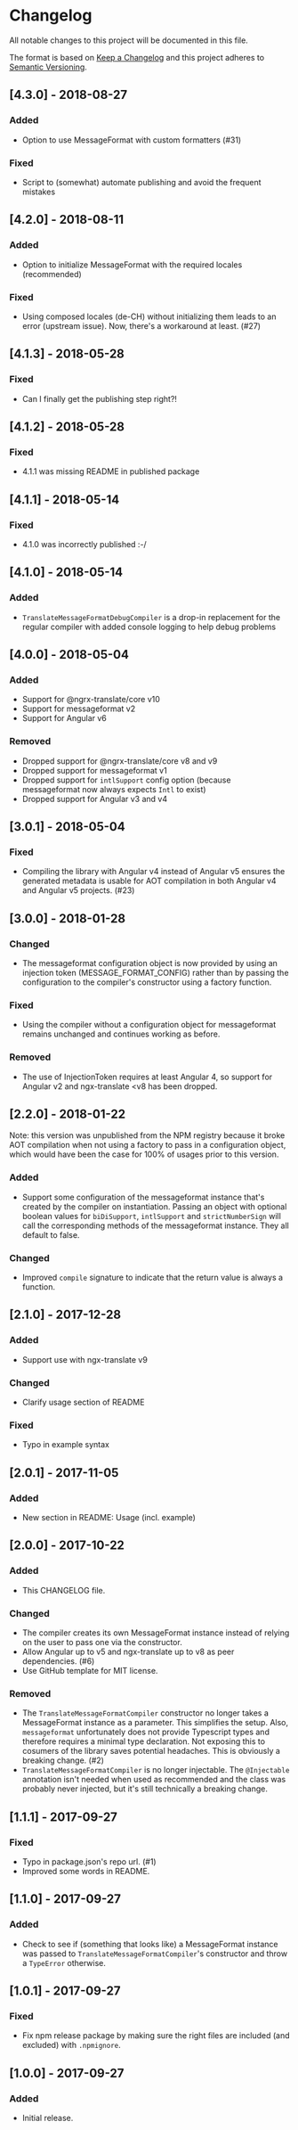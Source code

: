 # Changelog
All notable changes to this project will be documented in this file.

The format is based on [Keep a Changelog](http://keepachangelog.com/en/1.0.0/)
and this project adheres to [Semantic Versioning](http://semver.org/spec/v2.0.0.html).

## [4.3.0] - 2018-08-27
### Added
- Option to use MessageFormat with custom formatters (#31)
### Fixed
- Script to (somewhat) automate publishing and avoid the frequent mistakes

## [4.2.0] - 2018-08-11
### Added
- Option to initialize MessageFormat with the required locales (recommended)
### Fixed
- Using composed locales (de-CH) without initializing them leads to an error (upstream issue).
  Now, there's a workaround at least. (#27)

## [4.1.3] - 2018-05-28
### Fixed
- Can I finally get the publishing step right?!

## [4.1.2] - 2018-05-28
### Fixed
- 4.1.1 was missing README in published package

## [4.1.1] - 2018-05-14
### Fixed
- 4.1.0 was incorrectly published :-/

## [4.1.0] - 2018-05-14
### Added
- `TranslateMessageFormatDebugCompiler` is a drop-in replacement
  for the regular compiler with added console logging to help
  debug problems

## [4.0.0] - 2018-05-04
### Added
- Support for @ngrx-translate/core v10
- Support for messageformat v2
- Support for Angular v6

### Removed
- Dropped support for @ngrx-translate/core v8 and v9
- Dropped support for messageformat v1
- Dropped support for `intlSupport` config option (because
  messageformat now always expects `Intl` to exist)
- Dropped support for Angular v3 and v4

## [3.0.1] - 2018-05-04
### Fixed
- Compiling the library with Angular v4 instead of Angular v5
  ensures the generated metadata is usable for AOT compilation
  in both Angular v4 and Angular v5 projects. (#23)

## [3.0.0] - 2018-01-28
### Changed
- The messageformat configuration object is now provided by using
an injection token (MESSAGE_FORMAT_CONFIG) rather than by passing
the configuration to the compiler's constructor using a factory
function.

### Fixed
- Using the compiler without a configuration object for
messageformat remains unchanged and continues working as
before.

### Removed
- The use of InjectionToken requires at least Angular 4, so support
for Angular v2 and ngx-translate <v8 has been dropped.

## [2.2.0] - 2018-01-22
Note: this version was unpublished from the NPM registry because it
broke AOT compilation when not using a factory to pass in a
configuration object, which would have been the case for 100%
of usages prior to this version.

### Added
- Support some configuration of the messageformat instance that's
  created by the compiler on instantiation. Passing an object with
  optional boolean values for `biDiSupport`, `intlSupport` and
  `strictNumberSign` will call the corresponding methods of the
  messageformat instance. They all default to false.

### Changed
- Improved `compile` signature to indicate that the return value
  is always a function.

## [2.1.0] - 2017-12-28
### Added
- Support use with ngx-translate v9

### Changed
- Clarify usage section of README

### Fixed
- Typo in example syntax

## [2.0.1] - 2017-11-05
### Added
- New section in README: Usage (incl. example)

## [2.0.0] - 2017-10-22
### Added
- This CHANGELOG file.

### Changed
- The compiler creates its own MessageFormat instance instead of
  relying on the user to pass one via the constructor.
- Allow Angular up to v5 and ngx-translate up to v8 as peer
  dependencies. (#6)
- Use GitHub template for MIT license.

### Removed
- The `TranslateMessageFormatCompiler` constructor no longer takes
  a MessageFormat instance as a parameter. This simplifies the setup.
  Also, `messageformat` unfortunately does not provide Typescript
  types and therefore requires a minimal type declaration. Not
  exposing this to cosumers of the library saves potential headaches.
  This is obviously a breaking change. (#2)
- `TranslateMessageFormatCompiler` is no longer injectable. The
  `@Injectable` annotation isn't needed when used as recommended and
  the class was probably never injected, but it's still technically
  a breaking change.

## [1.1.1] - 2017-09-27
### Fixed
- Typo in package.json's repo url. (#1)
- Improved some words in README.

## [1.1.0] - 2017-09-27
### Added
- Check to see if (something that looks like) a MessageFormat instance
  was passed to `TranslateMessageFormatCompiler`'s constructor and throw a
  `TypeError` otherwise.

## [1.0.1] - 2017-09-27
### Fixed
- Fix npm release package by making sure the right files are included
  (and excluded) with `.npmignore`.

## [1.0.0] - 2017-09-27
### Added
- Initial release.
